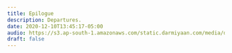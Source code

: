 ```yaml
---
title: Epilogue
description: Departures.
date: 2020-12-10T13:45:17-05:00
audio: https://s3.ap-south-1.amazonaws.com/static.darmiyaan.com/media/darmiyaan-epilogue.mp3
draft: false
---
```

